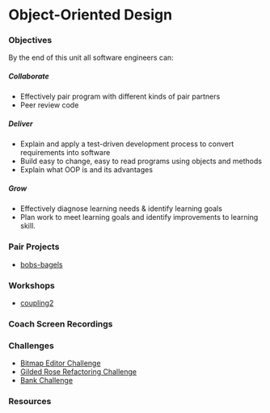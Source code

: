 # Object-Oriented Design

### Objectives
By the end of this unit all software engineers can:

##### Collaborate
  - Effectively pair program with different kinds of pair partners
  - Peer review code

##### Deliver
- Explain and apply a test-driven development process to convert requirements into software
- Build easy to change, easy to read programs using objects and methods
- Explain what OOP is and its advantages

##### Grow
  - Effectively diagnose learning needs & identify learning goals
  - Plan work to meet learning goals and identify improvements to learning skill.

### Pair Projects

- [bobs-bagels](../../projects/bobs-bagels)

### Workshops
- [coupling2](https://github.com/digital-futures-academy/mse-software-design/tree/main/workshops/coupling2)

### Coach Screen Recordings

### Challenges
- [Bitmap Editor Challenge](https://github.com/digital-futures-academy/bitmap-editor-challenge)
- [Gilded Rose Refactoring Challenge](https://github.com/digital-futures-academy/gilded-rose-refactoring-challenge)
- [Bank Challenge](https://github.com/digital-futures-academy/bank-challenge)

### Resources
